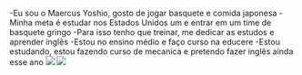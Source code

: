 -Eu sou o Maercus Yoshio, gosto de jogar basquete e comida japonesa 
-Minha meta é estudar nos Estados Unidos um e entrar em um  time de basquete gringo 
-Para isso tenho que treinar, me dedicar as estudos e aprender inglês
-Estou no ensino  médio e faço curso na educere
-Estou estudando, estou fazendo curso de mecanica e pretendo fazer inglês ainda esse ano 
![](https://img.shields.io/badge/Scratch-4D97FF?style=for-the-badge&logo=Scratch&logoColor=white)
![](https://img.shield-s.io/badge/JavaScript-323330?style=for-the-badge&logo=javascript&logoColor=F7DF1E)
